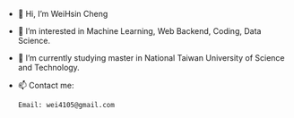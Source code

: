 - 👋 Hi, I’m WeiHsin Cheng
- 👀 I’m interested in Machine Learning, Web Backend, Coding, Data Science.
- 🌱 I’m currently studying master in National Taiwan University of Science and Technology.
- 📫 Contact me:
      
      Email: wei4105@gmail.com

<!---
WeiWeiCheng123/WeiWeiCheng123 is a ✨ special ✨ repository because its `README.md` (this file) appears on your GitHub profile.
You can click the Preview link to take a look at your changes.
--->
